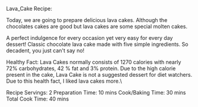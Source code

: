 Lava_Cake Recipe:

Today, we are going to prepare delicious lava cakes. Although the chocolates cakes are good but lava cakes are some special molten cakes.

A perfect indulgence for every occasion yet very easy for every day dessert! Classic chocolate lava cake made with five simple ingredients. So decadent, you just can't say no!

Healthy Fact: Lava Cakes normally consists of 1270 calories with nearly 72% carbohydrates, 42 % fat and 3% protein. Due to the high calorie present in the cake, Lava Cake is not a suggested dessert for diet watchers. Due to this health fact, I liked lava cakes more.\

Recipe Servings: 2 Preparation Time: 10 mins Cook/Baking Time: 30 mins Total Cook Time: 40 mins